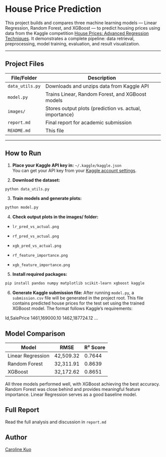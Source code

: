 # House Price Prediction

This project builds and compares three machine learning models — Linear Regression, Random Forest, and XGBoost — to predict housing prices using data from the Kaggle competition [House Prices: Advanced Regression Techniques](https://www.kaggle.com/competitions/house-prices-advanced-regression-techniques). It demonstrates a complete pipeline: data retrieval, preprocessing, model training, evaluation, and result visualization.

---

## Project Files

| File/Folder     | Description                                                |
|------------------|------------------------------------------------------------|
| `data_utils.py`  | Downloads and unzips data from Kaggle API                 |
| `model.py`       | Trains Linear, Random Forest, and XGBoost models          |
| `images/`        | Stores output plots (prediction vs. actual, importance)   |
| `report.md`      | Final report for academic submission                      |
| `README.md`      | This file                                                 |

---

## How to Run

1. **Place your Kaggle API key in:** `~/.kaggle/kaggle.json`  
   You can get your API key from your [Kaggle account settings](https://www.kaggle.com/account).

2. **Download the dataset:**
```bash
python data_utils.py
```
3. **Train models and generate plots:**
```bash
python model.py
```
4. **Check output plots in the images/ folder:**
- `lr_pred_vs_actual.png`

- `rf_pred_vs_actual.png`

- `xgb_pred_vs_actual.png`

- `rf_feature_importance.png`

- `xgb_feature_importance.png`

5. **Install required packages:**
```bash
pip install pandas numpy matplotlib scikit-learn xgboost kaggle
```

6. **Generate Kaggle submission file:**
After running `model.py`, a `submission.csv` file will be generated in the project root. This file contains predicted house prices for the test set using the trained XGBoost model.
The format follows Kaggle’s requirements:

Id,SalePrice
1461,169000.10
1462,187724.12
...


## Model Comparison
| Model             | RMSE      | R² Score |
| ----------------- | --------- | -------- |
| Linear Regression | 42,509.32 | 0.7644   |
| Random Forest     | 32,311.91 | 0.8639   |
| XGBoost           | 32,172.62 | 0.8651   |

All three models performed well, with XGBoost achieving the best accuracy. Random Forest was close behind and provides meaningful feature importance. Linear Regression serves as a good baseline model.

## Full Report
Read the full analysis and discussion in `report.md`

## Author
[Caroline Kuo](https://github.com/Tiff0416/house-price-prediction)
